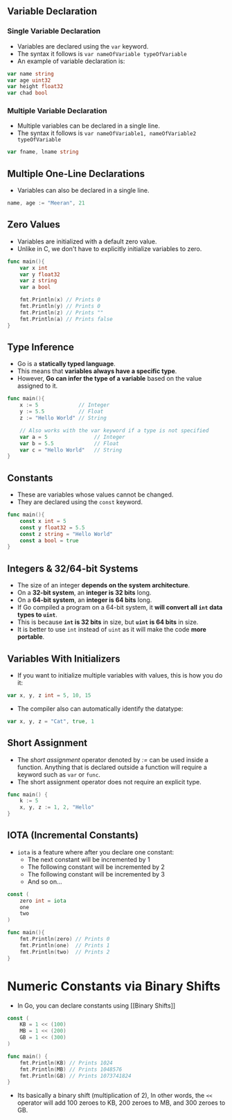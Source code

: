 ## Variable Declaration

### Single Variable Declaration
+ Variables are declared using the `var` keyword.
+ The syntax it follows is `var nameOfVariable typeOfVariable`
+ An example of variable declaration is:
```go
var name string
var age uint32
var height float32
var chad bool
```

### Multiple Variable Declaration
+ Multiple variables can be declared in a single line.
+ The syntax it follows is `var nameOfVariable1, nameOfVariable2 typeOfVariable`
```go
var fname, lname string
```

## Multiple One-Line Declarations
+ Variables can also be declared in a single line.
```go
name, age := "Meeran", 21
```

## Zero Values
+ Variables are initialized with a default zero value.
+ Unlike in C, we don't have to explicitly initialize variables to zero.
```go
func main(){
    var x int
    var y float32
    var z string
    var a bool

    fmt.Println(x) // Prints 0
    fmt.Println(y) // Prints 0
    fmt.Println(z) // Prints ""
    fmt.Println(a) // Prints false
}
```

## Type Inference
+ Go is a **statically typed language**.
+ This means that **variables always have a specific type**.
+ However, **Go can infer the type of a variable** based on the value assigned to it.
```go
func main(){
    x := 5             // Integer
    y := 5.5           // Float
    z := "Hello World" // String

    // Also works with the var keyword if a type is not specified
    var a = 5               // Integer
    var b = 5.5             // Float
    var c = "Hello World"   // String
}
```

## Constants
+ These are variables whose values cannot be changed.
+ They are declared using the `const` keyword.
```go
func main(){
    const x int = 5
    const y float32 = 5.5
    const z string = "Hello World"
    const a bool = true
}
```

## Integers & 32/64-bit Systems
+ The size of an integer **depends on the system architecture**.
+ On a **32-bit system**, an **integer is 32 bits** long.
+ On a **64-bit system**, an **integer is 64 bits** long.
+ If Go compiled a program on a 64-bit system, it **will convert all `int` data types to `uint`**.
+ This is because **`int` is 32 bits** in size, but **`uint` is 64 bits** in size.
+ It is better to use `int` instead of `uint` as it will make the code **more portable**.

## Variables With Initializers
+ If you want to initialize multiple variables with values, this is how you do it:
```go
var x, y, z int = 5, 10, 15
```
+ The compiler also can automatically identify the datatype:
```go
var x, y, z = "Cat", true, 1
```

## Short Assignment
+ The *short assignment* operator denoted by *:=* can be used inside a function. Anything that is declared outside a function will require a keyword such as `var` or `func`.
+ The short assignment operator does not require an explicit type.
```go
func main() {
    k := 5
    x, y, z := 1, 2, "Hello"
}
```

## IOTA (Incremental Constants)
+ `iota` is a feature where after you declare one constant:
    + The next constant will be incremented by 1
    + The following constant will be incremented by 2
    + The following constant will be incremented by 3
    + And so on...
```go
const (
    zero int = iota
    one
    two
)

func main(){
    fmt.Println(zero) // Prints 0
    fmt.Println(one)  // Prints 1
    fmt.Println(two)  // Prints 2
}
```

# Numeric Constants via Binary Shifts
+ In Go, you can declare constants using [[Binary Shifts]]
```go
const (
    KB = 1 << (100)
    MB = 1 << (200)
    GB = 1 << (300)
)

func main() {
    fmt.Println(KB) // Prints 1024
    fmt.Println(MB) // Prints 1048576
    fmt.Println(GB) // Prints 1073741824
}
```
+ Its basically a binary shift (multiplication of 2), In other words, the `<<` operator will add 100 zeroes to KB, 200 zeroes to MB, and 300 zeroes to GB.
